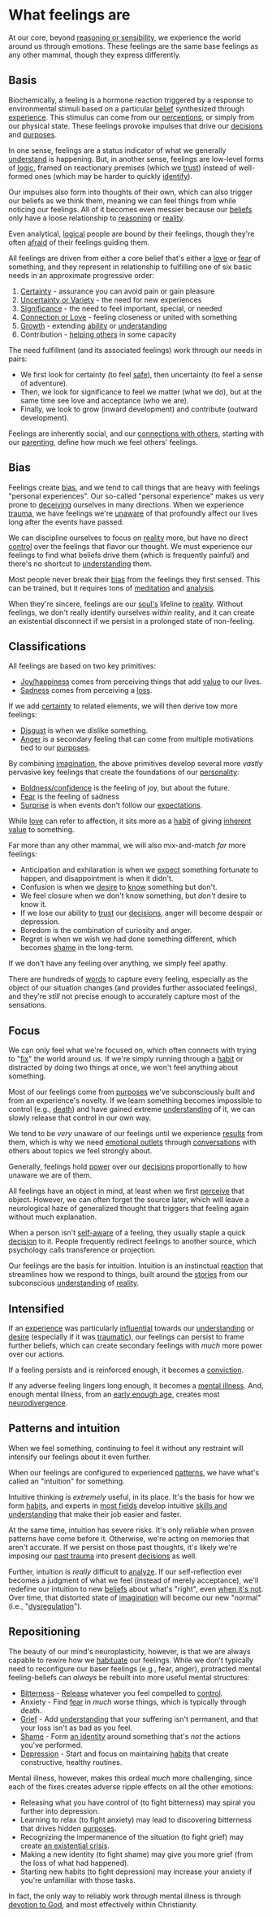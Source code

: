 
# What feelings are

At our core, beyond [reasoning or sensibility](logic.md), we experience the world around us through emotions. These feelings are the same base feelings as any other mammal, though they express differently.

## Basis

Biochemically, a feeling is a hormone reaction triggered by a response to environmental stimuli based on a particular [belief](values.md) synthesized through [experience](imagination.md). This stimulus can come from our [perceptions](image.md), or simply from our physical state. These feelings provoke impulses that drive our [decisions](decisions.md) and [purposes](purpose.md).

In one sense, feelings are a status indicator of what we generally [understand](understanding.md) is happening. But, in another sense, feelings are low-level forms of [logic](logic.md), framed on reactionary premises (which we [trust](trust.md)) instead of well-formed ones (which may be harder to quickly [identify](image.md)).

Our impulses also form into thoughts of their own, which can also trigger our beliefs as we think them, meaning we can feel things from while noticing our feelings. All of it becomes even messier because our [beliefs](understanding-certainty.md) only have a loose relationship to [reasoning](logic.md) or [reality](reality.md).

Even analytical, [logical](logic.md) people are bound by their feelings, though they're often [afraid](mind-feelings-fear.md) of their feelings guiding them.

All feelings are driven from either a core belief that's either a [love](people-love.md) or [fear](mind-feelings-fear.md) of something, and they represent in relationship to fulfilling one of six basic needs in an approximate progressive order:

1. [Certainty](understanding-certainty.md) - assurance you can avoid pain or gain pleasure
2. [Uncertainty or Variety](unknown.md) - the need for new experiences
3. [Significance](meaning.md) - the need to feel important, special, or needed
4. [Connection or Love](people-love.md) - feeling closeness or united with something
5. [Growth](people-changes.md) - extending [ability](mind-creativity-results.md) or [understanding](understanding.md)
6. Contribution - [helping others](church-serve.md) in some capacity

The need fulfillment (and its associated feelings) work through our needs in pairs:

- We first look for certainty (to feel [safe](safety.md)), then uncertainty (to feel a sense of adventure).
- Then, we look for significance to feel we matter (what we do), but at the same time see love and acceptance (who we are).
- Finally, we look to grow (inward development) and contribute (outward development).

Feelings are inherently social, and our [connections with others](people-friends.md), starting with our [parenting](people-family.md), define how much we feel others' feelings.

## Bias

Feelings create [bias](mind-bias.md), and we tend to call things that are heavy with feelings "personal experiences". Our so-called "personal experience" makes us very prone to [deceiving](image-distortion.md) ourselves in many directions. When we experience [trauma](hardship-ptsd.md), we have feelings we're [unaware](awareness.md) of that profoundly affect our lives long after the events have passed.

We can discipline ourselves to focus on [reality](reality.md) more, but have no direct [control](decisions.md) over the feelings that flavor our thought. We must experience our feelings to find what beliefs drive them (which is frequently painful) and there's no shortcut to [understanding](understanding.md) them.

Most people never break their [bias](trust.md) from the feelings they first sensed. This can be trained, but it requires tons of [meditation](awareness-meditation.md) and [analysis](logic.md).

When they're sincere, feelings are our [soul's](humanity.md) lifeline to [reality](reality.md). Without feelings, we don't really identify ourselves *within* reality, and it can create an existential disconnect if we persist in a prolonged state of non-feeling.

## Classifications

All feelings are based on two key primitives:

- [Joy/happiness](mind-feelings-happiness.md) comes from perceiving things that add [value](values-quality.md) to our lives.
- [Sadness](mind-feelings-sadness.md) comes from perceiving a [loss](safety.md).

If we add [certainty](understanding-certainty.md) to related elements, we will then derive tow more feelings:

- [Disgust](mind-feelings-disgust.md) is when we dislike something.
- [Anger](mind-feelings-anger.md) is a secondary feeling that can come from multiple motivations tied to our [purposes](purpose.md).

By combining [imagination](imagination.md), the above primitives develop several more *vastly* pervasive key feelings that create the foundations of our [personality](personality.md):

- [Boldness/confidence](understanding-certainty.md) is the feeling of joy, but about the future.
- [Fear](mind-feelings-fear.md) is the feeling of sadness
- [Surprise](mind-feelings-surprise.md) is when events don't follow our [expectations](imagination.md).

While [love](people-love.md) can refer to affection, it sits more as a [habit](habits.md) of giving [inherent value](values-quality.md) to something.

Far more than any other mammal, we will also mix-and-match *far* more feelings:

- Anticipation and exhilaration is when we [expect](imagination.md) something fortunate to happen, and disappointment is when it didn't.
- Confusion is when we [desire](purpose.md) to [know](understanding.md) something but don't.
- We feel closure when we don't know something, but *don't* desire to know it.
- If we lose our ability to [trust](understanding-certainty.md) our [decisions](decisions.md), anger will become despair or depression.
- Boredom is the combination of curiosity and anger.
- Regret is when we wish we had done something different, which becomes [shame](mind-feelings-shame.md) in the long-term.

If we don't have any feeling over anything, we simply feel apathy.

There are hundreds of [words](mind-feelings-list.md) to capture every feeling, especially as the object of our situation changes (and provides further associated feelings), and they're *still* not precise enough to accurately capture most of the sensations.

## Focus

We can only feel what we're focused on, which often connects with trying to "[fix](fix.md)" the world around us. If we're simply running through a [habit](habits.md) or distracted by doing two things at once, we won't feel anything about something.

Most of our feelings come from [purposes](purpose.md) we've subconsciously built and from an experience's novelty. If we learn something becomes impossible to control (e.g., [death](hardship-death.md)) and have gained extreme [understanding](understanding.md) of it, we can slowly release that control in our own way.

We tend to be *very* unaware of our feelings until we experience [results](mind-creativity-results.md) from them, which is why we need [emotional outlets](mind-creativity-results.md) through [conversations](people-conversation.md) with others about topics we feel strongly about.

Generally, feelings hold [power](power.md) over our [decisions](decisions.md) proportionally to how unaware we are of them.

All feelings have an object in mind, at least when we first [perceive](image.md) that object. However, we can often forget the source later, which will leave a neurological haze of generalized thought that triggers that feeling again without much explanation.

When a person isn't [self-aware](awareness.md) of a feeling, they usually staple a quick [decision](decisions.md) to it. People frequently redirect feelings to another source, which psychology calls transference or projection.

Our feelings are the basis for intuition. Intuition is an instinctual [reaction](habits.md) that streamlines how we respond to things, built around the [stories](stories.md) from our subconscious [understanding](understanding.md) of [reality](reality.md).

## Intensified

If an [experience](image.md) was particularly [influential](influence.md) towards our [understanding](understanding.md) or [desire](purpose.md) (especially if it was [traumatic](hardship-ptsd.md)), our feelings can persist to frame further beliefs, which can create secondary feelings with *much* more power over our actions.

If a feeling persists and is reinforced enough, it becomes a [conviction](understanding-certainty.md).

If any adverse feeling lingers long enough, it becomes a [mental illness](hardship-worthlessness.md). And, enough mental illness, from an [early enough age](maturity.md), creates most [neurodivergence](mind-neurodivergence.md).

## Patterns and intuition

When we feel something, continuing to feel it without any restraint will intensify our feelings about it even further.

When our feelings are configured to experienced [patterns](symbols.md), we have what's called an "intuition" for something.

Intuitive thinking is *extremely* useful, in its place. It's the basis for how we form [habits](habits.md), and experts in [most fields](jobs-spcialization.md) develop intuitive [skills and understanding](understanding.md) that make their job easier and faster.

At the same time, intuition has severe risks. It's only reliable when proven patterns have come before it. Otherwise, we're acting on memories that aren't accurate. If we persist on those past thoughts, it's likely we're imposing our [past trauma](hardship-ptsd.md) into present [decisions](decisions.md) as well.

Further, intuition is *really* difficult to [analyze](logic.md). If our self-reflection ever becomes a judgment of what we feel (instead of merely acceptance), we'll redefine our intuition to new [beliefs](understanding-certainty.md) about what's "right", even [when it's not](personality.md). Over time, that distorted state of [imagination](imagination.md) will become our new "normal" (i.e., "[dysregulation](awareness-dysregulation.md)").

## Repositioning

The beauty of our mind's neuroplasticity, however, is that we are always capable to rewire how we [habituate](habits.md) our feelings. While we don't typically need to reconfigure our baser feelings (e.g., fear, anger), protracted mental feeling-beliefs can *always* be rebuilt into more useful mental structures:

- [Bitterness](mind-feelings-anger.md) - [Release](mind-feelings-happiness-stress.md) whatever you feel compelled to [control](purpose.md).
- Anxiety - Find [fear](mind-feelings-fear.md) in *much* worse things, which is typically through death.
- [Grief](mind-feelings-sadness.md) - Add [understanding](understanding.md) that your suffering isn't permanent, and that your loss isn't as bad as you feel.
- [Shame](mind-feelings-shame.md) - Form [an identity](identity.md) around something that's *not* the actions you've performed.
- [Depression](mind-feelings-sadness.md) - Start and focus on maintaining [habits](habits.md) that create constructive, healthy routines.

Mental illness, however, makes this ordeal *much* more challenging, since each of the fixes creates adverse ripple effects on all the other emotions:

- Releasing what you have control of (to fight bitterness) may spiral you further into depression.
- Learning to relax (to fight anxiety) may lead to discovering bitterness that drives hidden [purposes](purpose.md).
- Recognizing the impermanence of the situation (to fight grief) may create [an existential crisis](hardship-worthlessness.md).
- Making a new identity (to fight shame) may give you more grief (from the loss of what had happened).
- Starting new habits (to fight depression) may increase your anxiety if you're unfamiliar with those tasks.

In fact, the only way to reliably work through mental illness is through [devotion to God](god.md), and most effectively within Christianity.

